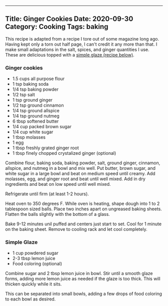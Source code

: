 ----
Title: Ginger Cookies
Date: 2020-09-30
Category: Cooking
Tags: baking
---

This recipe is adapted from a recipe I tore out of some magazine long ago.  Having kept only a torn out half page, I can't credit it any more than that.  I make small adaptations in the salt, spices, and ginger quantities I use. These are delicious topped with a [simple glaze (recipe below)](#simple-glaze).

### Ginger cookies

* 1.5 cups all purpose flour
* 1 tsp baking soda
* 1/4 tsp baking powder
* 1/2 tsp salt
* 1 tsp ground ginger
* 1/2 tsp ground cinnamon
* 1/4 tsp ground allspice
* 1/4 tsp ground nutmeg
* 6 tbsp softened butter
* 1/4 cup packed brown sugar
* 1/4 cup white sugar
* 1 tbsp molasses
* 1 egg
* 1 tbsp freshly grated ginger root
* 1 tbsp finely chopped crystalized ginger (optional)

Combine flour, baking soda, baking powder, salt, ground ginger, cinnamon, allspice, and nutmeg in a bowl and mix well.  Put butter, brown sugar, and white sugar in a large bowl and beat on medium speed until creamy. Add molasses, egg, and ginger root and beat until well mixed.  Add in dry ingredients and beat on low speed until well mixed. 

Refrigerate until firm (at least 1-2 hours).

Heat oven to 350 degrees F.  While oven is heating, shape dough into 1 to 2 tablespoon sized balls. Place two inches apart on ungreased baking sheets.  Flatten the balls slightly with the bottom of a glass.

Bake 9-12 minutes unil puffed and centers just start to set. Cool for 1 minute on the baking sheet. Remove to cooling rack and let cool completely.      

### Simple Glaze

* 1 cup powdered sugar
* 2-3 tbsp lemon juice
* Food coloring (optional)

Combine sugar and 2 tbsp lemon juice in bowl. Stir until a smooth glaze forms, adding more lemon juice as needed if the glaze is too thick.  This will thicken quickly while it sits.

This can be separated into small bowls, adding a few drops of food coloring to each bowl as desired.




